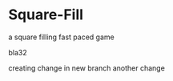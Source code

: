 # Square-Fill
a square filling fast paced game

bla32


creating change in new branch
another change
